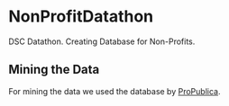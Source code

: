 # NonProfitDatathon
DSC Datathon. Creating Database for Non-Profits.

## Mining the Data
For mining the data we used the database by [ProPublica](https://projects.propublica.org/nonprofits/organizations/116037894).
